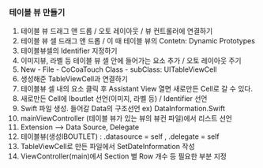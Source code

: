 ### 테이블 뷰 만들기

1. 테이블 뷰 드래그 앤 드롭 / 오토 레이아웃 / 뷰 컨트롤러에 연결하기
2. 테이블 뷰 셀 드래그 앤 드롭 / 이 때 테이블 뷰의 Contetn: Dynamic Prototypes
3. 테이블뷰셀의 Identifier 지정하기
4. 이미지뷰, 라벨 등 테이블 뷰 셀 안에 들어가는 요소 추가 / 오토 레이아웃 주기
5. New - File - CoCoaTouch Class - subClass: UITableViewCell
6. 생성해준 TableViewCell과 연결하기
7. 테이블뷰 셀 내의 요소 클릭 후 Assistant View 열면 새로만든 Cell로 갈 수 있다.
8. 새로만든 Cell에 Iboutlet 선언(이미지, 라벨 등) / Identifier 선언
9. Swift 파일 생성. 들어갈 Data의 구조선언 ex) DataInformation.Swift
10. mainViewController (테이블 뷰가 있는 뷰의 뷰컨 파일)에서 리스트 선언
11. Extension  --> Data Source, Delegate
12. 테이블뷰(생성IBOUTLET) : .datasource = self ,  .delegate = self
13. TableViewCell로 만든 파일에서 SetDateInformation 작성
14. ViewController(main)에서 Section 별 Row 개수 등 필요한 부분 지정 